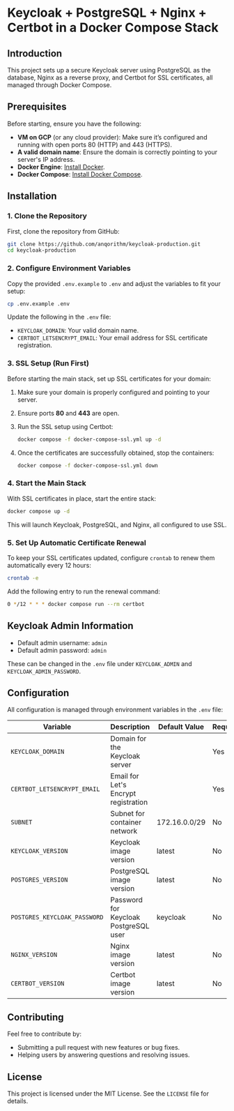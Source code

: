 # Keycloak + PostgreSQL + Nginx + Certbot in a Docker Compose Stack

## Introduction

This project sets up a secure Keycloak server using PostgreSQL as the database, Nginx as a reverse proxy, and Certbot for SSL certificates, all managed through Docker Compose.

## Prerequisites

Before starting, ensure you have the following:

- **VM on GCP** (or any cloud provider): Make sure it’s configured and running with open ports 80 (HTTP) and 443 (HTTPS).
- **A valid domain name**: Ensure the domain is correctly pointing to your server's IP address.
- **Docker Engine**: [Install Docker](https://docs.docker.com/get-docker/).
- **Docker Compose**: [Install Docker Compose](https://docs.docker.com/compose/install/).

## Installation

### 1. Clone the Repository

First, clone the repository from GitHub:

```bash
git clone https://github.com/anqorithm/keycloak-production.git
cd keycloak-production
```

### 2. Configure Environment Variables

Copy the provided `.env.example` to `.env` and adjust the variables to fit your setup:

```bash
cp .env.example .env
```

Update the following in the `.env` file:
- `KEYCLOAK_DOMAIN`: Your valid domain name.
- `CERTBOT_LETSENCRYPT_EMAIL`: Your email address for SSL certificate registration.

### 3. SSL Setup (Run First)

Before starting the main stack, set up SSL certificates for your domain:

1. Make sure your domain is properly configured and pointing to your server.
2. Ensure ports **80** and **443** are open.
3. Run the SSL setup using Certbot:

   ```bash
   docker compose -f docker-compose-ssl.yml up -d
   ```

4. Once the certificates are successfully obtained, stop the containers:

   ```bash
   docker compose -f docker-compose-ssl.yml down
   ```

### 4. Start the Main Stack

With SSL certificates in place, start the entire stack:

```bash
docker compose up -d
```

This will launch Keycloak, PostgreSQL, and Nginx, all configured to use SSL.

### 5. Set Up Automatic Certificate Renewal

To keep your SSL certificates updated, configure `crontab` to renew them automatically every 12 hours:

```bash
crontab -e
```

Add the following entry to run the renewal command:

```bash
0 */12 * * * docker compose run --rm certbot
```

## Keycloak Admin Information

- Default admin username: `admin`
- Default admin password: `admin`

These can be changed in the `.env` file under `KEYCLOAK_ADMIN` and `KEYCLOAK_ADMIN_PASSWORD`.

## Configuration

All configuration is managed through environment variables in the `.env` file:

| **Variable**                  | **Description**                        | **Default Value**        | **Required** |
|-------------------------------|----------------------------------------|--------------------------|--------------|
| `KEYCLOAK_DOMAIN`              | Domain for the Keycloak server         |                          | Yes          |
| `CERTBOT_LETSENCRYPT_EMAIL`    | Email for Let's Encrypt registration   |                          | Yes          |
| `SUBNET`                       | Subnet for container network           | 172.16.0.0/29            | No           |
| `KEYCLOAK_VERSION`             | Keycloak image version                 | latest                   | No           |
| `POSTGRES_VERSION`             | PostgreSQL image version               | latest                   | No           |
| `POSTGRES_KEYCLOAK_PASSWORD`   | Password for Keycloak PostgreSQL user  | keycloak                 | No           |
| `NGINX_VERSION`                | Nginx image version                    | latest                   | No           |
| `CERTBOT_VERSION`              | Certbot image version                  | latest                   | No           |

## Contributing

Feel free to contribute by:

- Submitting a pull request with new features or bug fixes.
- Helping users by answering questions and resolving issues.

## License

This project is licensed under the MIT License. See the `LICENSE` file for details.
